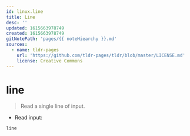 ```yaml
---
id: linux.line
title: Line
desc: ''
updated: 1615663978749
created: 1615663978749
gitNotePath: 'pages/{{ noteHiearchy }}.md'
sources:
  - name: tldr-pages
    url: 'https://github.com/tldr-pages/tldr/blob/master/LICENSE.md'
    license: Creative Commons
---
```

# line

> Read a single line of input.

- Read input:

`line`

